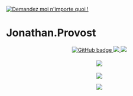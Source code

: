 [![Demandez moi n'importe quoi !](https://img.shields.io/badge/Demandez%20moi-n'%20importe%20quoi-1abc9c.svg)](https://GitHub.com/l1kw1d)

# Jonathan.Provost
<p align="center">
  <a href="https://github.com/l1kw1d?tab=followers">
    <img src="https://img.shields.io/github/followers/eddiejaoude?label=Followers&logo=GitHub&style=for-the-badge" alt="GitHub badge" />
  </a>
  <a href="https://pin.plus/TW">
    <img src="https://img.shields.io/twitter/follow/sansmotdepasse?label=Twitter&logo=twitter&style=for-the-badge" />
  </a>
  <a href="https://pin.plus/FB">
    <img src="https://img.shields.io/badge/Messenger-00B2FF?style=for-the-badge&logo=messenger&logoColor=white" />
  </a>
</p>
<h4 align="center"><img src="https://github-readme-stats.vercel.app/api?username=l1kw1d&show_icons=true&theme=tokyonight" /></h4>
<a href="https://github.com/l1kw1d">
<p align="center"><img src="http://ForTheBadge.com/images/badges/built-with-love.svg" /></p>
<p align="center"><img src="https://github.com/l1kw1d/badges.svg" /></p>
